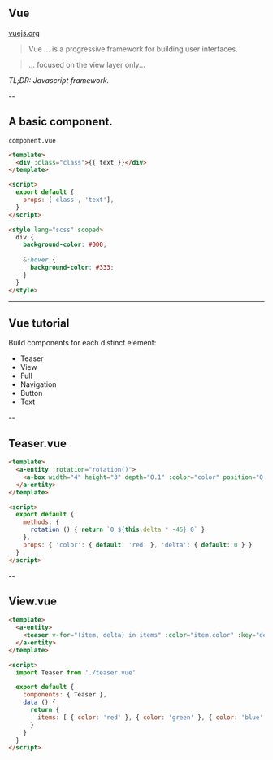 ## Vue

[vuejs.org](https://vuejs.org/)

> Vue ... is a progressive framework for building user interfaces.

> ... focused on the view layer only...

_TL;DR: Javascript framework._


--


## A basic component.


`component.vue`

```html
<template>
  <div :class="class">{{ text }}</div>
</template>

<script>
  export default {
    props: ['class', 'text'],
  }
</script>

<style lang="scss" scoped>
  div {
    background-color: #000;
    
    &:hover {
      background-color: #333;
    }
  }
</style>
```


---


## Vue tutorial

Build components for each distinct element:

* Teaser
* View
* Full <!-- .element: class="fragment" -->
* Navigation <!-- .element: class="fragment" -->
* Button <!-- .element: class="fragment" -->
* Text <!-- .element: class="fragment" -->


--


## Teaser.vue

```html
<template>
  <a-entity :rotation="rotation()">
    <a-box width="4" height="3" depth="0.1" :color="color" position="0 0 -10" />
  </a-entity>
</template>

<script>
  export default {
    methods: {
      rotation () { return `0 ${this.delta * -45} 0` }
    },
    props: { 'color': { default: 'red' }, 'delta': { default: 0 } }
  }
</script>

```


--


## View.vue

```html
<template>
  <a-entity>
    <teaser v-for="(item, delta) in items" :color="item.color" :key="delta" :delta="delta" />
  </a-entity>
</template>

<script>
  import Teaser from './teaser.vue'

  export default {
    components: { Teaser },
    data () {
      return {
        items: [ { color: 'red' }, { color: 'green' }, { color: 'blue' } ]
      }
    }
  }
</script>

```
